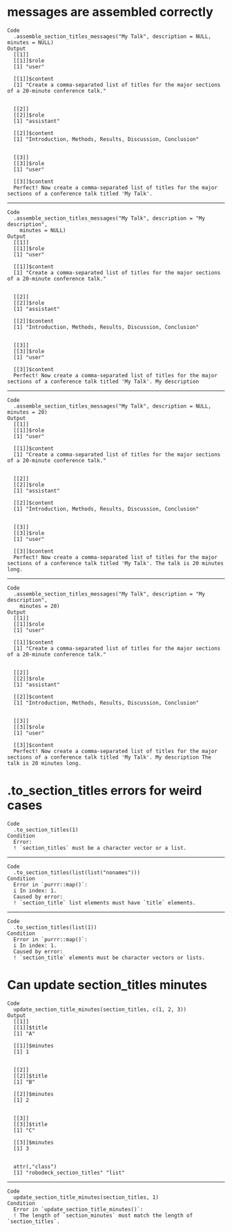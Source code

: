 # messages are assembled correctly

    Code
      .assemble_section_titles_messages("My Talk", description = NULL, minutes = NULL)
    Output
      [[1]]
      [[1]]$role
      [1] "user"
      
      [[1]]$content
      [1] "Create a comma-separated list of titles for the major sections of a 20-minute conference talk."
      
      
      [[2]]
      [[2]]$role
      [1] "assistant"
      
      [[2]]$content
      [1] "Introduction, Methods, Results, Discussion, Conclusion"
      
      
      [[3]]
      [[3]]$role
      [1] "user"
      
      [[3]]$content
      Perfect! Now create a comma-separated list of titles for the major sections of a conference talk titled 'My Talk'.
      
      

---

    Code
      .assemble_section_titles_messages("My Talk", description = "My description",
        minutes = NULL)
    Output
      [[1]]
      [[1]]$role
      [1] "user"
      
      [[1]]$content
      [1] "Create a comma-separated list of titles for the major sections of a 20-minute conference talk."
      
      
      [[2]]
      [[2]]$role
      [1] "assistant"
      
      [[2]]$content
      [1] "Introduction, Methods, Results, Discussion, Conclusion"
      
      
      [[3]]
      [[3]]$role
      [1] "user"
      
      [[3]]$content
      Perfect! Now create a comma-separated list of titles for the major sections of a conference talk titled 'My Talk'. My description
      
      

---

    Code
      .assemble_section_titles_messages("My Talk", description = NULL, minutes = 20)
    Output
      [[1]]
      [[1]]$role
      [1] "user"
      
      [[1]]$content
      [1] "Create a comma-separated list of titles for the major sections of a 20-minute conference talk."
      
      
      [[2]]
      [[2]]$role
      [1] "assistant"
      
      [[2]]$content
      [1] "Introduction, Methods, Results, Discussion, Conclusion"
      
      
      [[3]]
      [[3]]$role
      [1] "user"
      
      [[3]]$content
      Perfect! Now create a comma-separated list of titles for the major sections of a conference talk titled 'My Talk'. The talk is 20 minutes long.
      
      

---

    Code
      .assemble_section_titles_messages("My Talk", description = "My description",
        minutes = 20)
    Output
      [[1]]
      [[1]]$role
      [1] "user"
      
      [[1]]$content
      [1] "Create a comma-separated list of titles for the major sections of a 20-minute conference talk."
      
      
      [[2]]
      [[2]]$role
      [1] "assistant"
      
      [[2]]$content
      [1] "Introduction, Methods, Results, Discussion, Conclusion"
      
      
      [[3]]
      [[3]]$role
      [1] "user"
      
      [[3]]$content
      Perfect! Now create a comma-separated list of titles for the major sections of a conference talk titled 'My Talk'. My description The talk is 20 minutes long.
      
      

# .to_section_titles errors for weird cases

    Code
      .to_section_titles(1)
    Condition
      Error:
      ! `section_titles` must be a character vector or a list.

---

    Code
      .to_section_titles(list(list("nonames")))
    Condition
      Error in `purrr::map()`:
      i In index: 1.
      Caused by error:
      ! `section_title` list elements must have `title` elements.

---

    Code
      .to_section_titles(list(1))
    Condition
      Error in `purrr::map()`:
      i In index: 1.
      Caused by error:
      ! `section_title` elements must be character vectors or lists.

# Can update section_titles minutes

    Code
      update_section_title_minutes(section_titles, c(1, 2, 3))
    Output
      [[1]]
      [[1]]$title
      [1] "A"
      
      [[1]]$minutes
      [1] 1
      
      
      [[2]]
      [[2]]$title
      [1] "B"
      
      [[2]]$minutes
      [1] 2
      
      
      [[3]]
      [[3]]$title
      [1] "C"
      
      [[3]]$minutes
      [1] 3
      
      
      attr(,"class")
      [1] "robodeck_section_titles" "list"                   

---

    Code
      update_section_title_minutes(section_titles, 1)
    Condition
      Error in `update_section_title_minutes()`:
      ! The length of `section_minutes` must match the length of `section_titles`.

